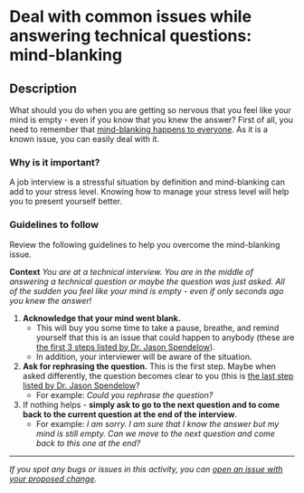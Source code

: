 # Deal with common issues while answering technical questions: mind-blanking

## Description

What should you do when you are getting so nervous that you feel like your mind is empty - even if you know that you knew the answer?
First of all, you need to remember that [mind-blanking happens to everyone](https://thepracticalpsych.com/blog/mind-blanking#What%20is%20a%20blank%20mind:~:text=As%20stated%20below%2C%20mind%2Dblanking%20happens%20to%20everyone.%20We%20may%20even%20be%20in%20a%20state%20of%20mind%20blanking%20up%20to%2018%25%20of%20the%20time%20(2)).
As it is a known issue, you can easily deal with it.

### Why is it important?

A job interview is a stressful situation by definition and mind-blanking can add to your stress level.
Knowing how to manage your stress level will help you to present yourself better.

### Guidelines to follow

Review the following guidelines to help you overcome the mind-blanking issue.

**Context**
*You are at a technical interview. You are in the middle of answering a technical question or maybe the question was just asked. 
All of the sudden you feel like your mind is empty - even if only seconds ago you knew the answer!*

1. **Acknowledge that your mind went blank.**
     - This will buy you some time to take a pause, breathe, and remind yourself that this is an issue that could happen to anybody (these are [the first 3 steps listed by Dr. Jason Spendelow](https://thepracticalpsych.com/blog/mind-blanking#The%20four%20step%20strategy)).
     - In addition, your interviewer will be aware of the situation.
2. **Ask for rephrasing the question.** This is the first step. Maybe when asked differently, the question becomes clear to you (this is [the last step listed by Dr. Jason Spendelow](https://thepracticalpsych.com/blog/mind-blanking#The%20four%20step%20strategy)?
    - For example: *Could you rephrase the question?*
3. If nothing helps - **simply ask to go to the next question and to come back to the current question at the end of the interview**.
    - For example: *I am sorry. I am sure that I know the answer but my mind is still empty. Can we move to the next question and come back to this one at the end?*


 

---

*If you spot any bugs or issues in this activity, you can [open an issue with your proposed change](https://github.com/microverseinc/curriculum-transversal-skills/blob/main/git-github/articles/open_issue.md).*
